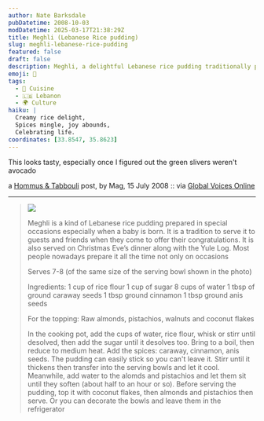 ```yaml
---
author: Nate Barksdale
pubDatetime: 2008-10-03
modDatetime: 2025-03-17T21:38:29Z
title: Meghli (Lebanese Rice pudding)
slug: meghli-lebanese-rice-pudding
featured: false
draft: false
description: Meghli, a delightful Lebanese rice pudding traditionally prepared for special occasions, especially to celebrate a newborn.
emoji: 🍚
tags:
  - 🍴 Cuisine
  - 🇱🇧 Lebanon
  - 🌍 Culture
haiku: |
  Creamy rice delight,  
  Spices mingle, joy abounds,  
  Celebrating life.
coordinates: [33.8547, 35.8623]
---
```


This looks tasty, especially once I figured out the green slivers weren't avocado

a [Hommus & Tabbouli](http://hommuswtabbouli.blogspot.com/) post, by Mag, 15 July 2008 :: via [Global Voices Online](http://globalvoicesonline.org/2008/09/30/lebanon-hommus-and-tabbouli/)

---

> ![](http://www.culture-making.com/media/meghli.jpg)
>
> Meghli is a kind of Lebanese rice pudding prepared in special occasions especially when a baby is born. It is a tradition to serve it to guests and friends when they come to offer their congratulations. It is also served on Christmas Eve’s dinner along with the Yule Log. Most people nowadays prepare it all the time not only on occasions
>
> Serves 7-8 (of the same size of the serving bowl shown in the photo)
>
> Ingredients: 1 cup of rice flour 1 cup of sugar 8 cups of water 1 tbsp of ground caraway seeds 1 tbsp ground cinnamon 1 tbsp ground anis seeds
>
> For the topping: Raw almonds, pistachios, walnuts and coconut flakes
>
> In the cooking pot, add the cups of water, rice flour, whisk or stirr until desolved, then add the sugar until it desolves too. Bring to a boil, then reduce to medium heat. Add the spices: caraway, cinnamon, anis seeds. The pudding can easily stick so you can't leave it. Stirr until it thickens then transfer into the serving bowls and let it cool. Meanwhile, add water to the alomds and pistachios and let them sit until they soften (about half to an hour or so). Before serving the pudding, top it with coconut flakes, then almonds and pistachios then serve. Or you can decorate the bowls and leave them in the refrigerator

